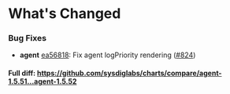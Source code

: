 # What's Changed

### Bug Fixes
- **agent** [ea56818](https://github.com/sysdiglabs/charts/commit/ea568182894e0803d92a9051bcd500792ee6bee2): Fix agent logPriority rendering ([#824](https://github.com/sysdiglabs/charts/issues/824))

#### Full diff: https://github.com/sysdiglabs/charts/compare/agent-1.5.51...agent-1.5.52
